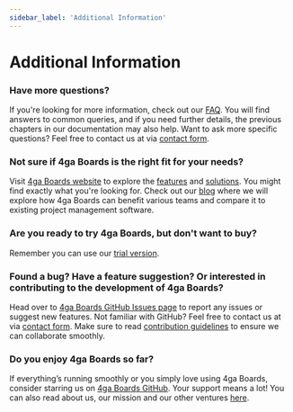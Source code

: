 ```yaml
---
sidebar_label: 'Additional Information'
---
```


# Additional Information
### Have more questions?
If you're looking for more information, check out our [FAQ](https://4gaboards.com/faq). You will find answers to common queries, and if you need further details, the previous chapters in our documentation may also help. Want to ask more specific questions?  Feel free to contact us at via [contact form](https://4gaboards.com/contact).

### Not sure if 4ga Boards is the right fit for your needs?
Visit [4ga Boards website](https://4gaboards.com/) to explore the [features](https://4gaboards.com/features) and [solutions](https://4gaboards.com/solutions). You might find exactly what you're looking for. Check out our [blog](https://4gaboards.com/blog) where we will explore how 4ga Boards can benefit various teams and compare it to existing project management software. 

### Are you ready to try 4ga Boards, but don't want to buy?
Remember you can use our [trial version](https://4gaboards.com/).

### Found a bug? Have a feature suggestion? Or interested in contributing to the development of 4ga Boards?
Head over to [4ga Boards GitHub Issues page](https://github.com/RARgames/4gaBoards/issues) to report any issues or suggest new features. Not familiar with GitHub? Feel free to contact us at via [contact form](https://4gaboards.com/contact). Make sure to read [contribution guidelines](https://4gaboards.com/contribute) to ensure we can collaborate smoothly.

### Do you enjoy 4ga Boards so far?
If everything’s running smoothly or you simply love using 4ga Boards, consider starring us on [4ga Boards GitHub](https://github.com/RARgames/4gaBoards). Your support means a lot! You can also read about us, our mission and our other ventures [here](https://4gaboards.com/about).